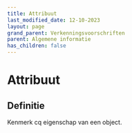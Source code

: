 ```yaml
---
title: Attribuut
last_modified_date: 12-10-2023
layout: page
grand_parent: Verkenningsvoorschriften
parent: Algemene informatie
has_children: false
---
```


Attribuut
=========

## Definitie

Kenmerk cq eigenschap van een object.
